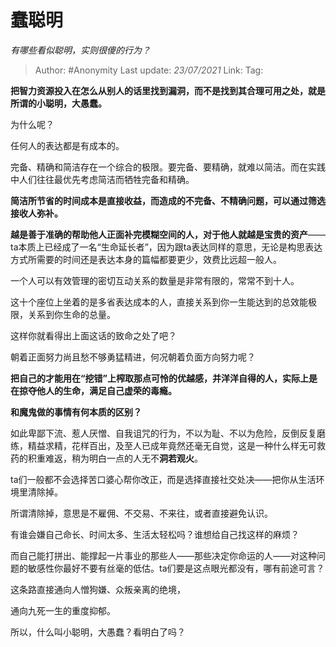 # 蠢聪明
*有哪些看似聪明，实则很傻的行为？*

> Author: #Anonymity
> Last update: *23/07/2021*
> Link:
> Tag:

**把智力资源投入在怎么从别人的话里找到漏洞，而不是找到其合理可用之处，就是所谓的小聪明，大愚蠢。**

为什么呢？

任何人的表达都是有成本的。

完备、精确和简洁存在一个综合的极限。要完备、要精确，就难以简洁。而在实践中人们往往最优先考虑简洁而牺牲完备和精确。

**简洁所节省的时间成本是直接收益，而造成的不完备、不精确问题，可以通过筛选接收人弥补。**

**越是善于准确的帮助他人正面补完模糊空间的人，对于他人就越是宝贵的资产**——ta本质上已经成了一名“生命延长者”，因为跟ta表达同样的意思，无论是构思表达方式所需要的时间还是表达本身的篇幅都要更少，效费比远超一般人。

一个人可以有效管理的密切互动关系的数量是非常有限的，常常不到十人。

这十个座位上坐着的是多省表达成本的人，直接关系到你一生能达到的总效能极限，关系到你生命的总量。

这样你就看得出上面这话的致命之处了吧？

朝着正面努力尚且愁不够勇猛精进，何况朝着负面方向努力呢？

**把自己的才能用在“挖错”上榨取那点可怜的优越感，并洋洋自得的人，实际上是在掠夺他人的生命，满足自己虚荣的毒瘾。**

**和魔鬼做的事情有何本质的区别？**

如此卑鄙下流、惹人厌憎、自我诅咒的行为，不以为耻、不以为危险，反倒反复磨练，精益求精，花样百出，及至人已成年竟然还毫无自觉，这是一种什么样无可救药的积重难返，稍为明白一点的人无不**洞若观火**。

ta们一般都不会选择苦口婆心帮你改正，而是选择直接社交处决——把你从生活环境里清除掉。

所谓清除掉，意思是不雇佣、不交易、不来往，或者直接避免认识。

有谁会嫌自己命长、时间太多、生活太轻松吗？谁想给自己找这样的麻烦？

而自己能打拼出、能撑起一片事业的那些人——那些决定你命运的人——对这种问题的敏感性你最好不要有丝毫的低估。ta们要是这点眼光都没有，哪有前途可言？

这条路直接通向人憎狗嫌、众叛亲离的绝境，

通向九死一生的重度抑郁。

所以，什么叫小聪明，大愚蠢？看明白了吗？
